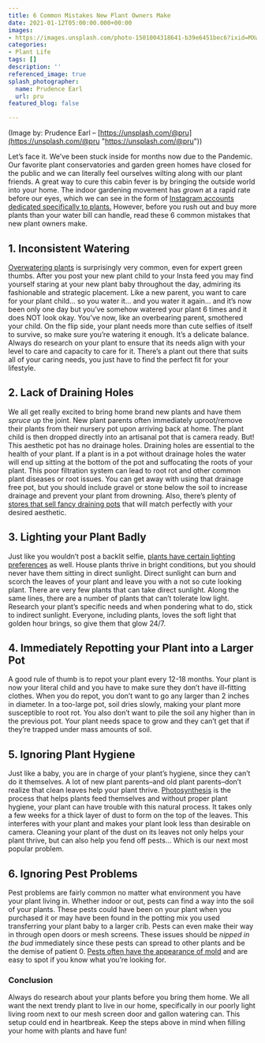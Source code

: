 ```yaml
---
title: 6 Common Mistakes New Plant Owners Make
date: 2021-01-12T05:00:00.000+00:00
images:
- https://images.unsplash.com/photo-1501004318641-b39e6451bec6?ixid=MXwxMjA3fDB8MHxwaG90by1wYWdlfHx8fGVufDB8fHw%3D&ixlib=rb-1.2.1&auto=format&fit=crop&w=966&q=80
categories:
- Plant Life
tags: []
description: ''
referenced_image: true
splash_photographer:
  name: Prudence Earl
  url: pru
featured_blog: false

---
```

(Image by: Prudence Earl – [https://unsplash.com/@pru](https://unsplash.com/@pru "https://unsplash.com/@pru"))

Let’s face it. We’ve been stuck inside for months now due to the Pandemic. Our favorite plant conservatories and garden green homes have closed for the public and we can literally feel ourselves wilting along with our plant friends. A great way to cure this cabin fever is by bringing the outside world into your home. The indoor gardening movement has _grown_ at a rapid rate before our eyes, which we can see in the form of [Instagram accounts dedicated specifically to plants.](https://www.instagram.com/botanicalsandbillie/) However, before you rush out and buy more plants than your water bill can handle, read these 6 common mistakes that new plant owners make.

## 1. Inconsistent Watering

[Overwatering plants](https://www.brightview.com/resources/article/four-signs-you-are-overwatering-your-plants) is surprisingly very common, even for expert green thumbs. After you post your new plant child to your Insta feed you may find yourself staring at your new plant baby throughout the day, admiring its fashionable and strategic placement. Like a new parent, you want to care for your plant child… so you water it… and you water it again… and it’s now been only one day but you’ve somehow watered your plant 6 times and it does NOT look okay. You’ve now, like an overbearing parent, smothered your child. On the flip side, your plant needs more than cute selfies of itself to survive, so make sure you’re watering it enough. It’s a delicate balance. Always do research on your plant to ensure that its needs align with your level to care and capacity to care for it. There’s a plant out there that suits all of your caring needs, you just have to find the perfect fit for your lifestyle.

## 2. Lack of Draining Holes

We all get really excited to bring home brand new plants and have them _spruce_ up the joint. New plant parents often immediately uproot/remove their plants from their nursery pot upon arriving back at home. The plant child is then dropped directly into an artisanal pot that is camera ready. But! This aesthetic pot has no drainage holes. Draining holes are essential to the health of your plant. If a plant is in a pot without drainage holes the water will end up sitting at the bottom of the pot and suffocating the roots of your plant. This poor filtration system can lead to root rot and other common plant diseases or root issues. You can get away with using that drainage free pot, but you should include gravel or stone below the soil to increase drainage and prevent your plant from drowning. Also, there’s plenty of [stores that sell fancy draining pots](https://chive.ca/collections/pots-with-drainage) that will match perfectly with your desired aesthetic.

## 3. Lighting your Plant Badly

Just like you wouldn’t post a backlit selfie, [plants have certain lighting preferences](https://www.dossierblog.com/8-signs-your-houseplants-need-more-light-what-to-do/) as well. House plants thrive in bright conditions, but you should never have them sitting in direct sunlight. Direct sunlight can burn and scorch the leaves of your plant and leave you with a not so cute looking plant. There are very few plants that can take direct sunlight. Along the same lines, there are a number of plants that can’t tolerate low light. Research your plant’s specific needs and when pondering what to do, stick to indirect sunlight. Everyone, including plants, loves the soft light that golden hour brings, so give them that glow 24/7.

## 4. Immediately Repotting your Plant into a Larger Pot

A good rule of thumb is to repot your plant every 12-18 months. Your plant is now your literal child and you have to make sure they don’t have ill-fitting clothes. When you do repot, you don’t want to go any larger than 2 inches in diameter. In a too-large pot, soil dries slowly, making your plant more susceptible to root rot. You also don’t want to pile the soil any higher than in the previous pot. Your plant needs space to grow and they can’t get that if they’re trapped under mass amounts of soil.

## 5. Ignoring Plant Hygiene

Just like a baby, you are in charge of your plant’s hygiene, since they can’t do it themselves. A lot of new plant parents–and old plant parents–don’t realize that clean leaves help your plant thrive. [Photosynthesis](https://www.nationalgeographic.org/topics/resource-library-photosynthesis/?q=&page=1&per_page=25) is the process that helps plants feed themselves and without proper plant hygiene, your plant can have trouble with this natural process. It takes only a few weeks for a thick layer of dust to form on the top of the leaves. This interferes with your plant and makes your plant look less than desirable on camera. Cleaning your plant of the dust on its leaves not only helps your plant thrive, but can also help you fend off pests... Which is our next most popular problem.

## 6. Ignoring Pest Problems

Pest problems are fairly common no matter what environment you have your plant living in. Whether indoor or out, pests can find a way into the soil of your plants. These pests could have been on your plant when you purchased it or may have been found in the potting mix you used transferring your plant baby to a larger crib. Pests can even make their way in through open doors or mesh screens. These issues should be _nipped in the bud_ immediately since these pests can spread to other plants and be the demise of patient 0. [Pests often have the appearance of mold](https://homesteadbrooklyn.com/all/2017/1/17/common-insects-pests-on-houseplants) and are easy to spot if you know what you’re looking for.

### Conclusion

Always do research about your plants before you bring them home. We all want the next trendy plant to live in our home, specifically in our poorly light living room next to our mesh screen door and gallon watering can. This setup could end in heartbreak. Keep the steps above in mind when filling your home with plants and have fun!